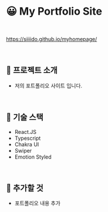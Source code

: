 # 😀  My Portfolio Site

<br>

https://siiiido.github.io/myhomepage/

<br>

## 🔷 프로젝트 소개
* 저의 포트폴리오 사이트 입니다.

<br>

## 🔷 기술 스택
* React.JS
* Typescript
* Chakra UI
* Swiper
* Emotion Styled

<br>


## 🔷 추가할 것
* 포트폴리오 내용 추가